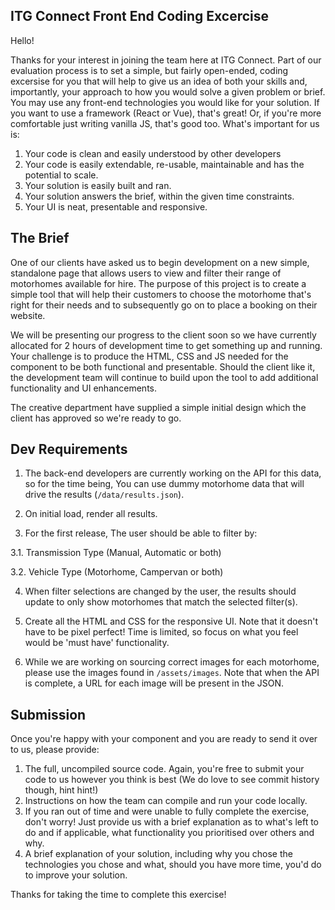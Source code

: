## ITG Connect Front End Coding Excercise

Hello!

Thanks for your interest in joining the team here at ITG Connect. Part of our evaluation process is to set a simple, but fairly open-ended, coding excersise for you that will help to give us an idea of both your skills and, importantly, your approach to how you would solve a given problem or brief. You may use any front-end technologies you would like for your solution. If you want to use a framework (React or Vue), that's great! Or, if you're more comfortable just writing vanilla JS, that's good too. What's important for us is:

1. Your code is clean and easily understood by other developers
2. Your code is easily extendable, re-usable, maintainable and has the potential to scale.
3. Your solution is easily built and ran.
4. Your solution answers the brief, within the given time constraints.
5. Your UI is neat, presentable and responsive.

## The Brief

One of our clients have asked us to begin development on a new simple, standalone page that allows users to view and filter their range of motorhomes available for hire. The purpose of this project is to create a simple tool that will help their customers to choose the motorhome that's right for their needs and to subsequently go on to place a booking on their website.

We will be presenting our progress to the client soon so we have currently allocated for 2 hours of development time to get something up and running. Your challenge is to produce the HTML, CSS and JS needed for the component to be both functional and presentable. Should the client like it, the development team will continue to build upon the tool to add additional functionality and UI enhancements.

The creative department have supplied a simple initial design which the client has approved so we're ready to go.

## Dev Requirements

1. The back-end developers are currently working on the API for this data, so for the time being, You can use dummy motorhome data that will drive the results (`/data/results.json`).

2. On initial load, render all results.

3. For the first release, The user should be able to filter by:

 3.1. Transmission Type (Manual, Automatic or both)

 3.2. Vehicle Type (Motorhome, Campervan or both)

4. When filter selections are changed by the user, the results should update to only show motorhomes that match the selected filter(s).

4. Create all the HTML and CSS for the responsive UI. Note that it doesn't have to be pixel perfect! Time is limited, so focus on what you feel would be 'must have' functionality.

5. While we are working on sourcing correct images for each motorhome, please use the images found in `/assets/images`. Note that when the API is complete, a URL for each image will be present in the JSON.

## Submission

Once you're happy with your component and you are ready to send it over to us, please provide:

1. The full, uncompiled source code. Again, you're free to submit your code to us however you think is best (We do love to see commit history though, hint hint!)
2. Instructions on how the team can compile and run your code locally.
3. If you ran out of time and were unable to fully complete the exercise, don't worry! Just provide us with a brief explanation as to what's left to do and if applicable, what functionality you prioritised over others and why.
4. A brief explanation of your solution, including why you chose the technologies you chose and what, should you have more time, you'd do to improve your solution.

Thanks for taking the time to complete this exercise!
